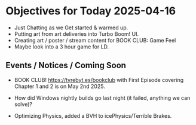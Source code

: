 # Objectives for Today 2025-04-16

- Just Chatting as we Get started & warmed up.
- Putting art from art deliveries into Turbo Boom! UI.
- Creating art / poster / stream content for BOOK CLUB: Game Feel
- Maybe look into a 3 hour game for LD.

## Events / Notices / Coming Soon

- BOOK CLUB! https://tyrebyt.es/bookclub with First Episode covering Chapter 1 and 2 is on May 2nd 2025.

- How did Windows nightly builds go last night (it failed, anything we can solve)?
- Optimizing Physics, added a BVH to icePhysics/Terrible Brakes.
